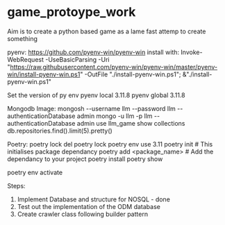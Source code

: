 # game_protoype_work
Aim is to create a python based game as a lame fast attemp to create something


pyenv: https://github.com/pyenv-win/pyenv-win
install with: 
Invoke-WebRequest -UseBasicParsing -Uri "https://raw.githubusercontent.com/pyenv-win/pyenv-win/master/pyenv-win/install-pyenv-win.ps1" -OutFile "./install-pyenv-win.ps1"; &"./install-pyenv-win.ps1"

Set the version of py env
pyenv local 3.11.8
pyenv global 3.11.8

Mongodb Image:
mongosh --username llm --password llm --authenticationDatabase admin
mongo -u llm -p llm --authenticationDatabase admin
use llm_game
show collections
db.repositories.find().limit(5).pretty()





Poetry:
poetry lock
del poetry lock
poetry env use 3.11
poetry init # This initialises package dependancy
poetry add <package_name> # Add the dependancy to your project
poetry install
poetry show

poetry env activate


Steps:
1. Implement Database and structure for NOSQL - done
2. Test out the implementation of the ODM database
2. Create crawler class following builder pattern

